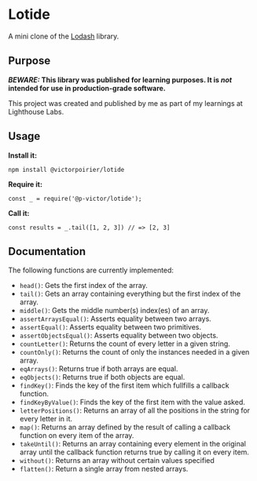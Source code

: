 # Lotide

A mini clone of the [Lodash](https://lodash.com) library.

## Purpose

**_BEWARE:_ This library was published for learning purposes. It is _not_ intended for use in production-grade software.**

This project was created and published by me as part of my learnings at Lighthouse Labs. 

## Usage

**Install it:**

`npm install @victorpoirier/lotide`

**Require it:**

`const _ = require('@p-victor/lotide');`

**Call it:**

`const results = _.tail([1, 2, 3]) // => [2, 3]`

## Documentation

The following functions are currently implemented:

* `head()`: Gets the first index of the array.
* `tail()`: Gets an array containing everything but the first index of the array.
* `middle()`: Gets the middle number(s) index(es) of an array.
* `assertArraysEqual()`: Asserts equality between two arrays.
* `assertEqual()`: Asserts equality between two primitives.
* `assertObjectsEqual()`: Asserts equality between two objects.
* `countLetter()`: Returns the count of every letter in a given string.
* `countOnly()`:  Returns the count of only the instances needed in a given array. 
* `eqArrays()`: Returns true if both arrays are equal.
* `eqObjects()`: Returns true if both objects are equal.
* `findKey()`: Finds the key of the first item which fullfills a callback function.
* `findKeyByValue()`: Finds the key of the first item with the value asked.
* `letterPositions()`: Returns an array of all the positions in the string for every letter in it.
* `map()`: Returns an array defined by the result of calling a callback function on every item of the array.
* `takeUntil()`: Returns an array containing every element in the original array until the callback function returns true by calling it on every item. 
* `without()`: Returns an array without certain values specified
* `flatten()`: Return a single array from nested arrays.